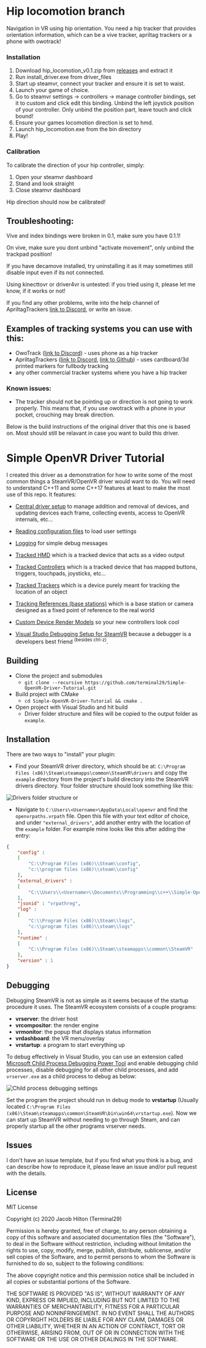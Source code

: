 # Hip locomotion branch

Navigation in VR using hip orientation. You need a hip tracker that provides orientation information, which can be a vive tracker, apriltag trackers or a phone with owotrack!

### Installation

1. Download hip_locomotion_v0.1.zip from [releases](https://github.com/ju1ce/Simple-OpenVR-Bridge-Driver/releases/tag/v0.1) and extract it
2. Run install_driver.exe from driver_files
3. Start up steamvr, connect your tracker and ensure it is set to waist.
4. Launch your game of choice.
5. Go to steamvr settings -> controllers -> manage controller bindings, set it to custom and click edit this binding. Unbind the left joystick position of your controller. Only unbind the position part, leave touch and click bound!
6. Ensure your games locomotion direction is set to hmd.
7. Launch hip_locomotion.exe from the bin directory
8. Play!

### Calibration

To calibrate the direction of your hip controller, simply:

1. Open your steamvr dashboard
2. Stand and look straight
3. Close steamvr dashboard

Hip direction should now be calibrated!


## Troubleshooting:

Vive and index bindings were broken in 0.1, make sure you have 0.1.1!

On vive, make sure you dont unbind "activate movement", only unbind the trackpad position!

If you have decamove installed, try uninstalling it as it may sometimes still disable input even if its not connected.

Using kinecttovr or driver4vr is untested: if you tried using it, please let me know, if it works or not!

If you find any other problems, write into the help channel of ApriltagTrackers [link to Discord](https://discord.gg/aDmSkZ5uHu "https://discord.gg/aDmSkZ5uHu"), or write an issue.

## Examples of tracking systems you can use with this: 

- OwoTrack ([link to Discord](https://discord.com/invite/ZVFfgt7tuj "https://discord.com/invite/ZVFfgt7tuj")) - uses phone as a hip tracker
- ApriltagTrackers ([link to Discord](https://discord.gg/aDmSkZ5uHu "https://discord.gg/aDmSkZ5uHu"), [link to Github]( https://github.com/ju1ce/April-Tag-VR-FullBody-Tracker "https://github.com/ju1ce/April-Tag-VR-FullBody-Tracker")) - uses cardboard/3d printed markers for fullbody tracking
- any other commercial tracker systems where you have a hip tracker

### Known issues:

- The tracker should not be pointing up or direction is not going to work properly. This means that, if you use owotrack with a phone in your pocket, crouching may break direction.

Below is the build instructions of the original driver that this one is based on. Most should still be relavant in case you want to build this driver.

# Simple OpenVR Driver Tutorial
I created this driver as a demonstration for how to write some of the most common things a SteamVR/OpenVR driver would want to do. You will need to understand C++11 and some C++17 features at least to make the most use of this repo. It features:

- [Central driver setup](driver_files/src/Driver/IVRDriver.hpp)
to manage addition and removal of devices, and updating devices each frame, collecting events, access to OpenVR internals, etc...

- [Reading configuration files](driver_files/src/Driver/VRDriver.cpp#L114)
to load user settings 

- [Logging](driver_files/src/Driver/VRDriver.cpp#L142)
for simple debug messages

- [Tracked HMD](driver_files/src/Driver/HMDDevice.hpp)
which is a tracked device that acts as a video output

- [Tracked Controllers](driver_files/src/Driver/ControllerDevice.hpp)
which is a tracked device that has mapped buttons, triggers, touchpads, joysticks, etc...

- [Tracked Trackers](driver_files/src/Driver/TrackerDevice.hpp)
which is a device purely meant for tracking the location of an object

- [Tracking References (base stations)](driver_files/src/Driver/TrackingReferenceDevice.hpp)
which is a base station or camera designed as a fixed point of reference to the real world

- [Custom Device Render Models](driver_files/driver/example/resources/rendermodels/example_controller)
so your new controllers look cool

- [Visual Studio Debugging Setup for SteamVR](#debugging)
because a debugger is a developers best friend <sup>(besides ctrl-z)</sup>.

## Building
- Clone the project and submodules
	- `git clone --recursive https://github.com/terminal29/Simple-OpenVR-Driver-Tutorial.git`
- Build project with CMake
	- `cd Simple-OpenVR-Driver-Tutorial && cmake .`
- Open project with Visual Studio and hit build
	- Driver folder structure and files will be copied to the output folder as `example`.
	
## Installation

There are two ways to "install" your plugin:

- Find your SteamVR driver directory, which should be at:
  `C:\Program Files (x86)\Steam\steamapps\common\SteamVR\drivers`
  and copy the `example` directory from the project's build directory into the SteamVR drivers directory. Your folder structure should look something like this:

![Drivers folder structure](https://i.imgur.com/hOsDk1H.png)
or

- Navigate to `C:\Users\<Username>\AppData\Local\openvr` and find the `openvrpaths.vrpath` file. Open this file with your text editor of choice, and under `"external_drivers"`, add another entry with the location of the `example` folder. For example mine looks like this after adding the entry:

```json
{
	"config" : 
	[
		"C:\\Program Files (x86)\\Steam\\config",
		"c:\\program files (x86)\\steam\\config"
	],
	"external_drivers" : 
	[
		"C:\\Users\\<Username>\\Documents\\Programming\\c++\\Simple-OpenVR-Driver-Tutorial\\build\\Debug\\example"
	],
	"jsonid" : "vrpathreg",
	"log" : 
	[
		"C:\\Program Files (x86)\\Steam\\logs",
		"c:\\program files (x86)\\steam\\logs"
	],
	"runtime" : 
	[
		"C:\\Program Files (x86)\\Steam\\steamapps\\common\\SteamVR"
	],
	"version" : 1
}
```

## Debugging
Debugging SteamVR is not as simple as it seems because of the startup procedure it uses. The SteamVR ecosystem consists of a couple programs:

 - **vrserver**: the driver host
 - **vrcompositor**: the render engine
 - **vrmonitor**: the popup that displays status information
 - **vrdashboard**: the VR menu/overlay
 - **vrstartup**: a program to start everything up
 
 To debug effectively in Visual Studio, you can use an extension called [Microsoft Child Process Debugging Power Tool](https://marketplace.visualstudio.com/items?itemName=vsdbgplat.MicrosoftChildProcessDebuggingPowerTool) and enable debugging child processes, disable debugging for all other child processes, and add `vrserver.exe` as a child process to debug as below:
  
![Child process debugging settings](https://i.imgur.com/yDNvLMm.png)

Set the program the project should run in debug mode to **vrstartup** (Usually located `C:\Program Files (x86)\Steam\steamapps\common\SteamVR\bin\win64\vrstartup.exe`). Now we can start up SteamVR without needing to go through Steam, and can properly startup all the other programs vrserver needs. 

## Issues
I don't have an issue template, but if you find what you think is a bug, and can describe how to reproduce it, please leave an issue and/or pull request with the details.

## License
MIT License

Copyright (c) 2020 Jacob Hilton (Terminal29)

Permission is hereby granted, free of charge, to any person obtaining a copy
of this software and associated documentation files (the "Software"), to deal
in the Software without restriction, including without limitation the rights
to use, copy, modify, merge, publish, distribute, sublicense, and/or sell
copies of the Software, and to permit persons to whom the Software is
furnished to do so, subject to the following conditions:

The above copyright notice and this permission notice shall be included in all
copies or substantial portions of the Software.

THE SOFTWARE IS PROVIDED "AS IS", WITHOUT WARRANTY OF ANY KIND, EXPRESS OR
IMPLIED, INCLUDING BUT NOT LIMITED TO THE WARRANTIES OF MERCHANTABILITY,
FITNESS FOR A PARTICULAR PURPOSE AND NONINFRINGEMENT. IN NO EVENT SHALL THE
AUTHORS OR COPYRIGHT HOLDERS BE LIABLE FOR ANY CLAIM, DAMAGES OR OTHER
LIABILITY, WHETHER IN AN ACTION OF CONTRACT, TORT OR OTHERWISE, ARISING FROM,
OUT OF OR IN CONNECTION WITH THE SOFTWARE OR THE USE OR OTHER DEALINGS IN THE
SOFTWARE.
